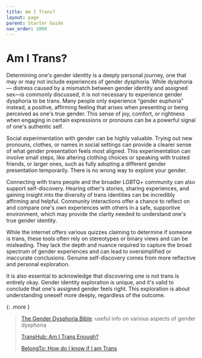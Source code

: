 ```yaml
---
title: Am I Trans?
layout: page
parent: Starter Guide
nav_order: 1000
---
```

# Am I Trans?
Determining one's gender identity is a deeply personal journey, one that may or may not include experiences of gender dysphoria. While dysphoria — distress caused by a mismatch between gender identity and assigned sex—is commonly discussed, it is not necessary to experience gender dysphoria to be trans. Many people only experience “gender euphoria” instead, a positive, affirming feeling that arises when presenting or being perceived as one's true gender. This sense of joy, comfort, or rightness when engaging in certain expressions or pronouns can be a powerful signal of one's authentic self.

Social experimentation with gender can be highly valuable. Trying out new pronouns, clothes, or names in social settings can provide a clearer sense of what gender presentation feels most aligned. This experimentation can involve small steps, like altering clothing choices or speaking with trusted friends, or larger ones, such as fully adopting a different gender presentation temporarily. There is no wrong way to explore your gender.

Connecting with trans people and the broader LGBTQ+ community can also support self-discovery. Hearing other's stories, sharing experiences, and gaining insight into the diversity of trans identities can be incredibly affirming and helpful. Community interactions offer a chance to reflect on and compare one's own experiences with others in a safe, supportive environment, which may provide the clarity needed to understand one's true gender identity.

While the internet offers various quizzes claiming to determine if someone is trans, these tools often rely on stereotypes or binary views and can be misleading. They lack the depth and nuance required to capture the broad spectrum of gender experiences and can lead to oversimplified or inaccurate conclusions. Genuine self-discovery comes from more reflective and personal exploration.

It is also essential to acknowledge that discovering one is not trans is entirely okay. Gender identity exploration is unique, and it's valid to conclude that one's assigned gender feels right. This exploration is about understanding oneself more deeply, regardless of the outcome.

{: .more }
> [The Gender Dysphoria Bible](https://genderdysphoria.fyi/en): useful info on various aspects of gender dysphoria
>
> [TransHub: Am I Trans Enough?](https://www.transhub.org.au/am-i-trans-enough)
>
> [BelongTo: How do I know if I am Trans](https://www.belongto.org/support-for-me/advice/how-do-i-know-if-am-i-trans/)